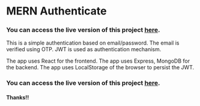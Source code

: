 # MERN Authenticate

### You can access the live version of this project [here](https://mern-authenticate.surge.sh/).

This is a simple authentication based on email/password. The email is verified using OTP. JWT is used as authentication mechanism.

The app uses React for the frontend.
The app uses Express, MongoDB for the backend.
The app uses LocalStorage of the browser to persist the JWT.

### You can access the live version of this project [here](https://mern-authenticate.surge.sh/).

#### Thanks!!

